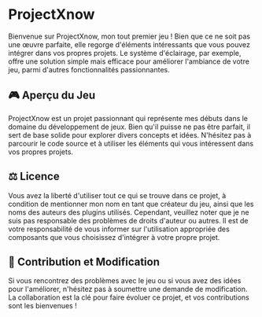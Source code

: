 # ProjectXnow

Bienvenue sur ProjectXnow, mon tout premier jeu ! Bien que ce ne soit pas une œuvre parfaite, elle regorge d'éléments intéressants que vous pouvez intégrer dans vos propres projets. Le système d'éclairage, par exemple, offre une solution simple mais efficace pour améliorer l'ambiance de votre jeu, parmi d'autres fonctionnalités passionnantes.

## 🎮 Aperçu du Jeu

ProjectXnow est un projet passionnant qui représente mes débuts dans le domaine du développement de jeux. Bien qu'il puisse ne pas être parfait, il sert de base solide pour explorer divers concepts et idées. N'hésitez pas à parcourir le code source et à utiliser les éléments qui vous intéressent dans vos propres projets.

## ⚖️ Licence

Vous avez la liberté d'utiliser tout ce qui se trouve dans ce projet, à condition de mentionner mon nom en tant que créateur du jeu, ainsi que les noms des auteurs des plugins utilisés. Cependant, veuillez noter que je ne suis pas responsable des problèmes de droits d'auteur ou autres. Il est de votre responsabilité de vous informer sur l'utilisation appropriée des composants que vous choisissez d'intégrer à votre propre projet.

## 🚀 Contribution et Modification

Si vous rencontrez des problèmes avec le jeu ou si vous avez des idées pour l'améliorer, n'hésitez pas à soumettre une demande de modification. La collaboration est la clé pour faire évoluer ce projet, et vos contributions sont les bienvenues !

